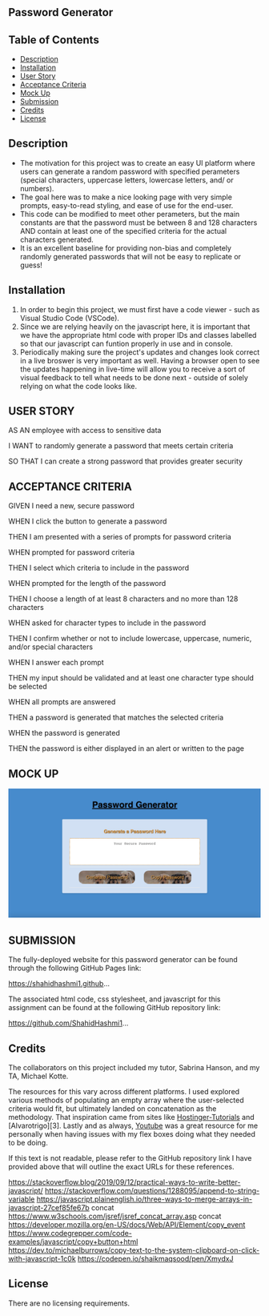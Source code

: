 # <Password-Generator>

## Password Generator

## Table of Contents

- [Description](#description)
- [Installation](#installation)
- [User Story](#user-story)
- [Acceptance Criteria](#acceptance-criteria)
- [Mock Up](#mock-up)
- [Submission](#submission)
- [Credits](#credits)
- [License](#license)

## Description

<ul>
<li>
The motivation for this project was to create an easy UI platform where users can generate a random password with specified perameters (special characters, uppercase letters, lowercase letters, and/ or numbers). 
</li>
<li>
The goal here was to make a nice looking page with very simple prompts, easy-to-read styling, and ease of use for the end-user.
</li>
<li>
This code can be modified to meet other perameters, but the main constants are that the password must be between 8 and 128 characters AND contain at least one of the specified criteria for the actual characters generated. 
</li>
<li>
It is an excellent baseline for providing non-bias and completely randomly generated passwords that will not be easy to replicate or guess!
</li>
</ul>

## Installation

<ol>
<li>
In order to begin this project, we must first have a code viewer - such as Visual Studio Code (VSCode).
</li>
<li>
Since we are relying heavily on the javascript here, it is important that we have the appropriate html code with proper IDs and classes labelled so that our javascript can funtion properly in use and in console.  
</li>
<li>
Periodically making sure the project's updates and changes look correct in a live broswer is very important as well. Having a browser open to see the updates happening in live-time will allow you to receive a sort of visual feedback to tell what needs to be done next - outside of solely relying on what the code looks like.
</li>
</ol>

## USER STORY

AS AN employee with access to sensitive data

<p>I WANT to randomly generate a password that meets certain criteria</p>
<p>SO THAT I can create a strong password that provides greater security</p>

## ACCEPTANCE CRITERIA

GIVEN I need a new, secure password

<p>WHEN I click the button to generate a password</p>
<p>THEN I am presented with a series of prompts for password criteria</p>
<p>WHEN prompted for password criteria</p>
<p>THEN I select which criteria to include in the password</p>
<p>WHEN prompted for the length of the password</p>
<p>THEN I choose a length of at least 8 characters and no more than 128 characters</p>
<p>WHEN asked for character types to include in the password</p>
<p>THEN I confirm whether or not to include lowercase, uppercase, numeric, and/or special characters</p>
<p>WHEN I answer each prompt</p>
<p>THEN my input should be validated and at least one character type should be selected</p>
<p>WHEN all prompts are answered</p>
<p>THEN a password is generated that matches the selected criteria</p>
<p>WHEN the password is generated</p>
<p>THEN the password is either displayed in an alert or written to the page</p>

## MOCK UP

![Password Generator Webpage](./images/mockupimg.jpg)

## SUBMISSION

The fully-deployed website for this password generator can be found through the following GitHub Pages link:

https://shahidhashmi1.github...

The associated html code, css stylesheet, and javascript for this assignment can be found at the following GitHub repository link:

https://github.com/ShahidHashmi1...

## Credits

The collaborators on this project included my tutor, Sabrina Hanson, and my TA, Michael Kotte.

The resources for this vary across different platforms. I used explored various methods of populating an empty array where the user-selected criteria would fit, but ultimately landed on concatenation as the methodology. That inspiration came from sites like [Hostinger-Tutorials][2] and [Alvarotrigo][3]. Lastly and as always, [Youtube][4] was a great resource for me personally when having issues with my flex boxes doing what they needed to be doing.

If this text is not readable, please refer to the GitHub repository link I have provided above that will outline the exact URLs for these references.

[1]: https://www.w3schools.com/js/js_loop_for.asp "W3 Schools"

[2]:
[3]:
[4]: https://www.youtube.com/watch?v=NHg6jQajaMs "Youtube"

https://stackoverflow.blog/2019/09/12/practical-ways-to-write-better-javascript/
https://stackoverflow.com/questions/1288095/append-to-string-variable
https://javascript.plainenglish.io/three-ways-to-merge-arrays-in-javascript-27cef85fe67b concat
https://www.w3schools.com/jsref/jsref_concat_array.asp concat
https://developer.mozilla.org/en-US/docs/Web/API/Element/copy_event
https://www.codegrepper.com/code-examples/javascript/copy+button+html
https://dev.to/michaelburrows/copy-text-to-the-system-clipboard-on-click-with-javascript-1c0k
https://codepen.io/shaikmaqsood/pen/XmydxJ

## License

There are no licensing requirements.
